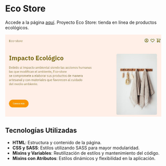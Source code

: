 # Eco Store

Accede a la página [aquí](https://miguelvasquezal.github.io/eco-store.io/).
Proyecto Eco Store: tienda en línea de productos ecológicos.

![Vista Previa](./assets/img/pagina.JPG)

## Tecnologías Utilizadas

- **HTML**: Estructura y contenido de la página.
- **CSS y SASS**: Estilos utilizando SASS para mayor modularidad.
- **Mixins y Variables**: Reutilización de estilos y mantenimiento del código.
- **Mixins con Atributos**: Estilos dinámicos y flexibilidad en la aplicación.
